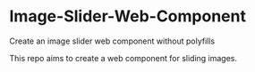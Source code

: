 # Image-Slider-Web-Component
Create an image slider web component without polyfills

This repo aims to create a web component for sliding images. 
